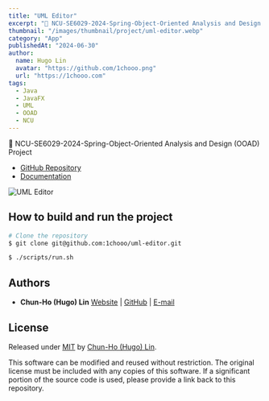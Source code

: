 ```yaml
---
title: "UML Editor"
excerpt: "🎨 NCU-SE6029-2024-Spring-Object-Oriented Analysis and Design (OOAD) Project"
thumbnail: "/images/thumbnail/project/uml-editor.webp"
category: "App"
publishedAt: "2024-06-30"
author:
  name: Hugo Lin
  avatar: "https://github.com/1chooo.png"
  url: "https://1chooo.com"
tags:
  - Java
  - JavaFX
  - UML
  - OOAD
  - NCU
---
```


🎨 NCU-SE6029-2024-Spring-Object-Oriented Analysis and Design (OOAD) Project

- [GitHub Repository](https://github.com/1chooo/uml-editor)
- [Documentation](https://1chooo.github.io/uml-editor/)

![UML Editor](/images/thumbnail/project/uml-editor.webp)

## How to build and run the project

```bash
# Clone the repository
$ git clone git@github.com:1chooo/uml-editor.git

$ ./scripts/run.sh
```

## Authors

- **Chun-Ho (Hugo) Lin** [Website](https://1chooo.com) | [GitHub](https://github.com/1chooo) | [E-mail](mailto:hugo@1chooo.com)

## License

Released under [MIT](https://github.com/1chooo/uml-editor/blob/main/LICENSE) by [Chun-Ho (Hugo) Lin](https://github.com/1chooo).

This software can be modified and reused without restriction.
The original license must be included with any copies of this software.
If a significant portion of the source code is used, please provide a link back to this repository.
